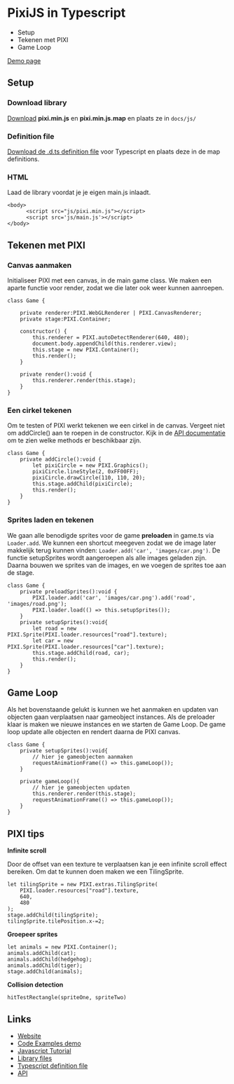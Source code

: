 # PixiJS in Typescript

- Setup
- Tekenen met PIXI
- Game Loop

[Demo page](https://kokodoko.github.io/Pixi/)

## Setup

### Download library

[Download](https://github.com/pixijs/pixi.js/releases/tag/v4.0.0) **pixi.min.js** en **pixi.min.js.map** en plaats ze in `docs/js/`

### Definition file

[Download de .d.ts definition file](https://github.com/DefinitelyTyped/DefinitelyTyped/blob/master/types/pixi.js/index.d.ts) voor Typescript en plaats deze in de map definitions.

### HTML

Laad de library voordat je je eigen main.js inlaadt.
```
<body> 
      <script src="js/pixi.min.js"></script>
      <script src='js/main.js'></script>
</body>
```

## Tekenen met PIXI

### Canvas aanmaken

Initialiseer PIXI met een canvas, in de main game class. We maken een aparte functie voor render, zodat we die later ook weer kunnen aanroepen.
```
class Game {
    
    private renderer:PIXI.WebGLRenderer | PIXI.CanvasRenderer;
    private stage:PIXI.Container;

    constructor() {
        this.renderer = PIXI.autoDetectRenderer(640, 480);
        document.body.appendChild(this.renderer.view);
        this.stage = new PIXI.Container();
        this.render();
    }

    private render():void {
        this.renderer.render(this.stage);
    }
} 

```
### Een cirkel tekenen

Om te testen of PIXI werkt tekenen we een cirkel in de canvas. Vergeet niet om addCircle() aan te roepen in de constructor. Kijk in de [API documentatie](http://pixijs.download/release/docs/index.html) om te zien welke methods er beschikbaar zijn. 

```
class Game {
    private addCircle():void {
        let pixiCircle = new PIXI.Graphics();
        pixiCircle.lineStyle(2, 0xFF00FF); 
        pixiCircle.drawCircle(110, 110, 20);
        this.stage.addChild(pixiCircle);
        this.render();
    }
} 
```

### Sprites laden en tekenen

We gaan alle benodigde sprites voor de game **preloaden** in game.ts via `Loader.add`. We kunnen een shortcut meegeven zodat we de image later makkelijk terug kunnen vinden: `Loader.add('car', 'images/car.png')`. De functie setupSprites wordt aangeroepen als alle images geladen zijn. Daarna bouwen we sprites van de images, en we voegen de sprites toe aan de stage.

```
class Game {
    private preloadSprites():void {       
        PIXI.loader.add('car', 'images/car.png').add('road', 'images/road.png');
        PIXI.loader.load(() => this.setupSprites());
    }
    private setupSprites():void{
        let road = new PIXI.Sprite(PIXI.loader.resources["road"].texture);
        let car = new PIXI.Sprite(PIXI.loader.resources["car"].texture);
        this.stage.addChild(road, car);
        this.render();
    }
}
```

## Game Loop

Als het bovenstaande gelukt is kunnen we het aanmaken en updaten van objecten gaan verplaatsen naar gameobject instances. Als de preloader klaar is maken we nieuwe instances en we starten de Game Loop. De game loop update alle objecten en rendert daarna de PIXI canvas. 

```
class Game {
    private setupSprites():void{
        // hier je gameobjecten aanmaken
        requestAnimationFrame(() => this.gameLoop());
    }

    private gameLoop(){
        // hier je gameobjecten updaten
        this.renderer.render(this.stage);
        requestAnimationFrame(() => this.gameLoop());
    }
}
```

## PIXI tips

**Infinite scroll**

Door de offset van een texture te verplaatsen kan je een infinite scroll effect bereiken. Om dat te kunnen doen maken we een TilingSprite.
```
let tilingSprite = new PIXI.extras.TilingSprite(
    PIXI.loader.resources["road"].texture, 
    640,
    480
);
stage.addChild(tilingSprite);
tilingSprite.tilePosition.x-=2;
```

**Groepeer sprites**
```
let animals = new PIXI.Container();
animals.addChild(cat);
animals.addChild(hedgehog);
animals.addChild(tiger);
stage.addChild(animals);
```

**Collision detection**
```
hitTestRectangle(spriteOne, spriteTwo)
```

## Links

- [Website](http://www.pixijs.com)
- [Code Examples demo](https://pixijs.github.io/examples/#/basics/basic.js)
- [Javascript Tutorial](https://github.com/kittykatattack/learningPixi)
- [Library files](https://github.com/pixijs/pixi.js/releases/tag/v4.0.0)
- [Typescript definition file](https://github.com/DefinitelyTyped/DefinitelyTyped/blob/master/types/pixi.js/index.d.ts) 
- [API](http://pixijs.download/release/docs/index.html)
